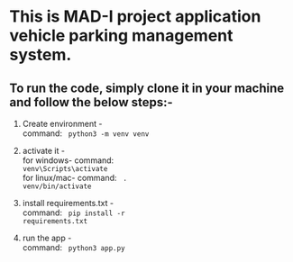 # This is MAD-I project application vehicle parking management system.


## To run the code, simply clone it in your machine and follow the below steps:-

1. Create environment - <br>
 command: <code> python3 -m venv venv </code>

2. activate it - <br>
for windows- command: <code> venv\Scripts\activate </code> <br>
for linux/mac- command: <code> . venv/bin/activate </code>

3. install requirements.txt -  <br>
command: <code> pip install -r requirements.txt </code>

4. run the app - <br>
command: <code> python3 app.py </code>
